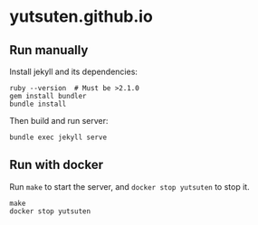 # yutsuten.github.io

## Run manually

Install jekyll and its dependencies:

```shell
ruby --version  # Must be >2.1.0
gem install bundler
bundle install
```

Then build and run server:

```shell
bundle exec jekyll serve
```

## Run with docker

Run `make` to start the server,
and `docker stop yutsuten` to stop it.

```shell
make
docker stop yutsuten
```
